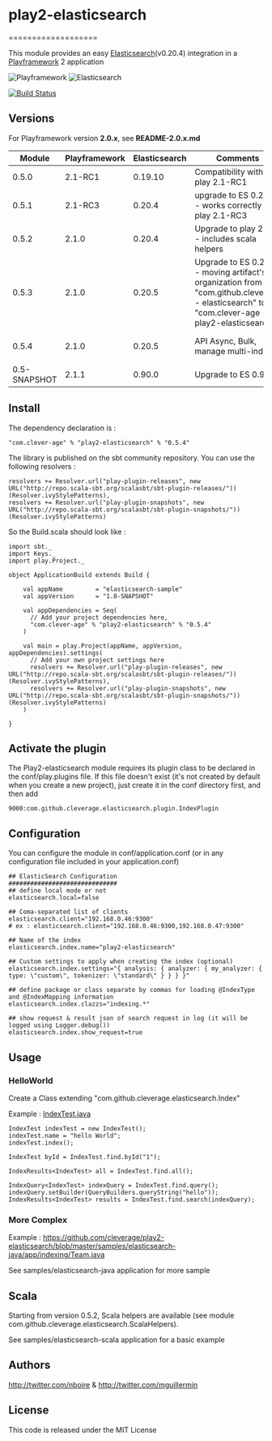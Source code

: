 # play2-elasticsearch
===================

This module provides an easy [Elasticsearch](http://www.elasticsearch.org/)(v0.20.4) integration in a [Playframework](http://www.playframework.com/) 2 application

![Playframework](http://fr.clever-age.com/local/cache-vignettes/L220xH78/play-logo-13d8c.png "Playframework")
![Elasticsearch](http://fr.clever-age.com/local/cache-vignettes/L250xH78/logoelasticsearchsmall-292be.png "Elasticsearch")

[![Build Status](https://travis-ci.org/cleverage/play2-elasticsearch.png?branch=master)](https://travis-ci.org/cleverage/play2-elasticsearch)

## Versions

For Playframework version **2.0.x**, see **README-2.0.x.md**

Module | Playframework | Elasticsearch | Comments | Diff
--- | --- | --- | --- | ---
 0.5.0 | 2.1-RC1 | 0.19.10 | Compatibility with play 2.1-RC1
 0.5.1 | 2.1-RC3 | 0.20.4 | upgrade to ES 0.20.4 - works correctly with play 2.1-RC3
 0.5.2 | 2.1.0 | 0.20.4 | Upgrade to play 2.1.0 - includes scala helpers
 0.5.3 | 2.1.0 | 0.20.5 | Upgrade to ES 0.20.5 - moving artifact's organization from "com.github.cleverage - elasticsearch" to "com.clever-age - play2-elasticsearch"
 0.5.4 | 2.1.0 | 0.20.5 | API Async, Bulk, manage multi-index" | [v0.5.3 -> v0.5.4](https://github.com/cleverage/play2-elasticsearch/compare/v0.5.3...v0.5.4)
 0.5-SNAPSHOT | 2.1.1 | 0.90.0 | Upgrade to ES 0.90.0
  
## Install

The dependency declaration is :
```
"com.clever-age" % "play2-elasticsearch" % "0.5.4"
```

The library is published on the sbt community repository. 
You can use the following resolvers :
```
resolvers += Resolver.url("play-plugin-releases", new URL("http://repo.scala-sbt.org/scalasbt/sbt-plugin-releases/"))(Resolver.ivyStylePatterns),
resolvers += Resolver.url("play-plugin-snapshots", new URL("http://repo.scala-sbt.org/scalasbt/sbt-plugin-snapshots/"))(Resolver.ivyStylePatterns)
```

So the Build.scala should look like :
```
import sbt._
import Keys._
import play.Project._

object ApplicationBuild extends Build {

    val appName         = "elasticsearch-sample"
    val appVersion      = "1.0-SNAPSHOT"

    val appDependencies = Seq(
      // Add your project dependencies here,
      "com.clever-age" % "play2-elasticsearch" % "0.5.4"
    )

    val main = play.Project(appName, appVersion, appDependencies).settings(
      // Add your own project settings here      
      resolvers += Resolver.url("play-plugin-releases", new URL("http://repo.scala-sbt.org/scalasbt/sbt-plugin-releases/"))(Resolver.ivyStylePatterns),
      resolvers += Resolver.url("play-plugin-snapshots", new URL("http://repo.scala-sbt.org/scalasbt/sbt-plugin-snapshots/"))(Resolver.ivyStylePatterns)
    )

}
```

## Activate the plugin

The Play2-elasticsearch module requires its plugin class to be declared in the conf/play.plugins file. If this file doesn't exist (it's not created by default when you create a new project),
just create it in the conf directory first, and then add
```
9000:com.github.cleverage.elasticsearch.plugin.IndexPlugin
```

## Configuration
You can configure the module in conf/application.conf (or in any configuration file included in your application.conf)

```
## ElasticSearch Configuration
##############################
## define local mode or not
elasticsearch.local=false

## Coma-separated list of clients
elasticsearch.client="192.168.0.46:9300"
# ex : elasticsearch.client="192.168.0.46:9300,192.168.0.47:9300"

## Name of the index
elasticsearch.index.name="play2-elasticsearch"

## Custom settings to apply when creating the index (optional)
elasticsearch.index.settings="{ analysis: { analyzer: { my_analyzer: { type: \"custom\", tokenizer: \"standard\" } } } }"

## define package or class separate by commas for loading @IndexType and @IndexMapping information
elasticsearch.index.clazzs="indexing.*"

## show request & result json of search request in log (it will be logged using Logger.debug())
elasticsearch.index.show_request=true
```

## Usage

### HelloWorld
Create a Class extending "com.github.cleverage.elasticsearch.Index"

Example : [IndexTest.java](https://github.com/cleverage/play2-elasticsearch/blob/master/samples/elasticsearch-java/app/indexing/IndexTest.java)

```
IndexTest indexTest = new IndexTest();
indexTest.name = "hello World";
indexTest.index();

IndexTest byId = IndexTest.find.byId("1");

IndexResults<IndexTest> all = IndexTest.find.all();

IndexQuery<IndexTest> indexQuery = IndexTest.find.query();
indexQuery.setBuilder(QueryBuilders.queryString("hello"));
IndexResults<IndexTest> results = IndexTest.find.search(indexQuery);

```

### More Complex
Example : https://github.com/cleverage/play2-elasticsearch/blob/master/samples/elasticsearch-java/app/indexing/Team.java

See samples/elasticsearch-java application for more sample

## Scala
Starting from version 0.5.2, Scala helpers are available (see module com.github.cleverage.elasticsearch.ScalaHelpers).

See samples/elasticsearch-scala application for a basic example

## Authors
http://twitter.com/nboire & http://twitter.com/mguillermin

## License
This code is released under the MIT License
